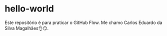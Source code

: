 # hello-world
Este repositório é para praticar o GitHub Flow.
Me chamo Carlos Eduardo da Silva Magalhães👌😏.
